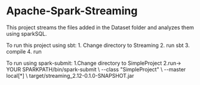 # Apache-Spark-Streaming
This project streams the files added in the Dataset folder and analyzes them using sparkSQL.

  To run this project using sbt:
    1. Change directory to Streaming
    2. run sbt
    3. compile
    4. run
   
  To run using spark-submit:
    1.Change directory to SimpleProject 
    2.run->  YOUR SPARKPATH/bin/spark-submit
      \ --class "SimpleProject"
      \ --master local[*]
      \ target/streaming_2.12-0.1.0-SNAPSHOT.jar
